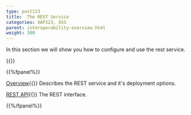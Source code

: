 ```yaml
---
type: post123
title:  The REST Service
categories: XAP123, OSS
parent: interoperability-overview.html
weight: 300
---
```




In this section we will show you how to configure and use the rest service.


{{<wbr>}}

{{%fpanel%}}

[Overview](./rest-service.html){{<wbr>}}
Describes the REST service and it's deployment options.

[REST API](./rest-service-api.html){{<wbr>}}
The REST interface.

{{%/fpanel%}}


